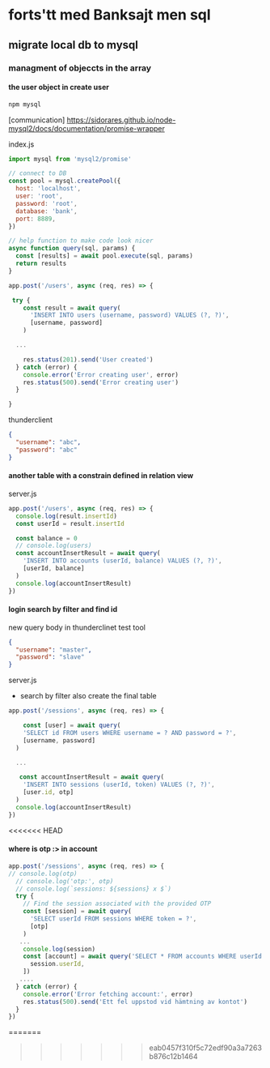 # forts'tt med Banksajt men sql

## migrate local db to mysql

### managment of objeccts in the array

#### the user object in create user

```sh
npm mysql
```

[communication] https://sidorares.github.io/node-mysql2/docs/documentation/promise-wrapper

index.js

```js
import mysql from 'mysql2/promise'

// connect to DB
const pool = mysql.createPool({
  host: 'localhost',
  user: 'root',
  password: 'root',
  database: 'bank',
  port: 8889,
})

// help function to make code look nicer
async function query(sql, params) {
  const [results] = await pool.execute(sql, params)
  return results
}

app.post('/users', async (req, res) => {

 try {
    const result = await query(
      'INSERT INTO users (username, password) VALUES (?, ?)',
      [username, password]
    )

  ...

    res.status(201).send('User created')
  } catch (error) {
    console.error('Error creating user', error)
    res.status(500).send('Error creating user')
  }

}
```

thunderclient

```json
{
  "username": "abc",
  "password": "abc"
}
```

#### another table with a constrain defined in relation view

server.js

```js
app.post('/users', async (req, res) => {
  console.log(result.insertId)
  const userId = result.insertId

  const balance = 0
  // console.log(users)
  const accountInsertResult = await query(
    'INSERT INTO accounts (userId, balance) VALUES (?, ?)',
    [userId, balance]
  )
  console.log(accountInsertResult)
})
```

#### login search by filter and find id

new query body in thunderclinet test tool

```json
{
  "username": "master",
  "password": "slave"
}
```

server.js

- search by filter also create the final table

```js
app.post('/sessions', async (req, res) => {

    const [user] = await query(
    'SELECT id FROM users WHERE username = ? AND password = ?',
    [username, password]
  )

  ...

   const accountInsertResult = await query(
    'INSERT INTO sessions (userId, token) VALUES (?, ?)',
    [user.id, otp]
  )
  console.log(accountInsertResult)
})
```
<<<<<<< HEAD

#### where is otp :> in account

```js
app.post('/sessions', async (req, res) => {
// console.log(otp)
  // console.log('otp:', otp)
  // console.log(`sessions: ${sessions} x $`)
  try {
    // Find the session associated with the provided OTP
    const [session] = await query(
      'SELECT userId FROM sessions WHERE token = ?',
      [otp]
    )
   ...
    console.log(session)
    const [account] = await query('SELECT * FROM accounts WHERE userId = ?', [
      session.userId,
    ])
   ....
  } catch (error) {
    console.error('Error fetching account:', error)
    res.status(500).send('Ett fel uppstod vid hämtning av kontot')
  }
})
```
=======
>>>>>>> eab0457f310f5c72edf90a3a7263b876c12b1464
